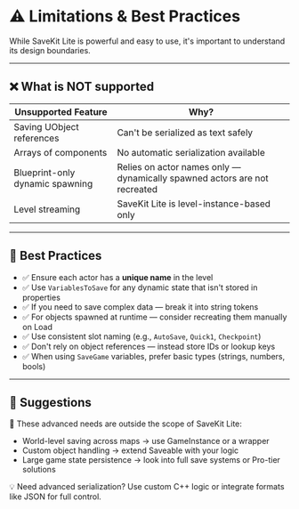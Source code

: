 # ⚠️ Limitations & Best Practices

While SaveKit Lite is powerful and easy to use, it's important to understand its design boundaries.

---

## ❌ What is NOT supported

| Unsupported Feature         | Why?                                      |
|-----------------------------|-------------------------------------------|
| Saving UObject references   | Can't be serialized as text safely        |
| Arrays of components        | No automatic serialization available      |
| Blueprint-only dynamic spawning | Relies on actor names only — dynamically spawned actors are not recreated |
| Level streaming             | SaveKit Lite is level-instance-based only |

---

## 🧠 Best Practices

- ✅ Ensure each actor has a **unique name** in the level
- ✅ Use `VariablesToSave` for any dynamic state that isn't stored in properties
- ✅ If you need to save complex data — break it into string tokens
- ✅ For objects spawned at runtime — consider recreating them manually on Load
- ✅ Use consistent slot naming (e.g., ``AutoSave``, ``Quick1``, ``Checkpoint``)
- ✅ Don't rely on object references — instead store IDs or lookup keys
- ✅ When using `SaveGame` variables, prefer basic types (strings, numbers, bools)

---

## 🔧 Suggestions

🧭 These advanced needs are outside the scope of SaveKit Lite:

- World-level saving across maps → use GameInstance or a wrapper
- Custom object handling → extend Saveable with your logic
- Large game state persistence → look into full save systems or Pro-tier solutions



💡 Need advanced serialization? Use custom C++ logic or integrate formats like JSON for full control.